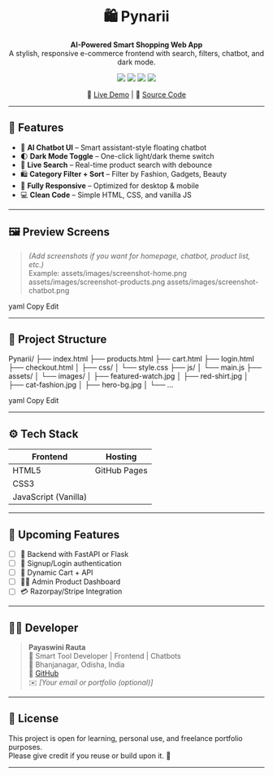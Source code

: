 <h1 align="center">🛍️ Pynarii</h1>

<p align="center">
  <b>AI-Powered Smart Shopping Web App</b><br>
  A stylish, responsive e-commerce frontend with search, filters, chatbot, and dark mode.
</p>

<p align="center">
  <img src="https://img.shields.io/badge/HTML5-E34F26?style=for-the-badge&logo=html5&logoColor=white" />
  <img src="https://img.shields.io/badge/CSS3-1572B6?style=for-the-badge&logo=css3&logoColor=white" />
  <img src="https://img.shields.io/badge/JavaScript-F7DF1E?style=for-the-badge&logo=javascript&logoColor=black" />
  <img src="https://img.shields.io/badge/Status-LIVE-brightgreen?style=for-the-badge&logo=vercel" />
</p>

<p align="center">
  🔗 <a href="https://payaswinirauta.github.io/pynarii/">Live Demo</a> |
  📂 <a href="https://github.com/payaswinirauta/pynarii">Source Code</a>
</p>

---

## 🚀 Features

- 🧠 **AI Chatbot UI** – Smart assistant-style floating chatbot
- 🌓 **Dark Mode Toggle** – One-click light/dark theme switch
- 🔎 **Live Search** – Real-time product search with debounce
- 🛍️ **Category Filter + Sort** – Filter by Fashion, Gadgets, Beauty
- 📱 **Fully Responsive** – Optimized for desktop & mobile
- 💻 **Clean Code** – Simple HTML, CSS, and vanilla JS

---

## 🖼️ Preview Screens

> *(Add screenshots if you want for homepage, chatbot, product list, etc.)*  
Example:
assets/images/screenshot-home.png
assets/images/screenshot-products.png
assets/images/screenshot-chatbot.png

yaml
Copy
Edit

---

## 📁 Project Structure

Pynarii/
├── index.html
├── products.html
├── cart.html
├── login.html
├── checkout.html
│
├── css/
│ └── style.css
├── js/
│ └── main.js
├── assets/
│ └── images/
│ ├── featured-watch.jpg
│ ├── red-shirt.jpg
│ ├── cat-fashion.jpg
│ ├── hero-bg.jpg
│ └── ...

yaml
Copy
Edit

---

## ⚙️ Tech Stack

| Frontend  | Hosting         |
|-----------|-----------------|
| HTML5     | GitHub Pages    |
| CSS3      |                 |
| JavaScript (Vanilla) |      |

---

## 🎯 Upcoming Features

- [ ] 🧾 Backend with FastAPI or Flask
- [ ] 🔐 Signup/Login authentication
- [ ] 🛒 Dynamic Cart + API
- [ ] 🧑‍💼 Admin Product Dashboard
- [ ] 💳 Razorpay/Stripe Integration

---

## 👩‍💻 Developer

> **Payaswini Rauta**  
> 💼 Smart Tool Developer | Frontend | Chatbots  
> 📍 Bhanjanagar, Odisha, India  
> 🔗 [GitHub](https://github.com/payaswinirauta)  
> ✉️ *[Your email or portfolio (optional)]*

---

## 📄 License

This project is open for learning, personal use, and freelance portfolio purposes.  
Please give credit if you reuse or build upon it. 🙏

---

